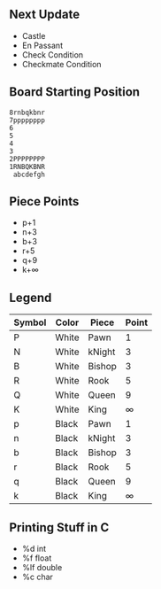 ## Next Update
* Castle
* En Passant
* Check Condition
* Checkmate Condition

## Board Starting Position
```
8rnbqkbnr
7pppppppp
6
5
4
3
2PPPPPPPP
1RNBQKBNR
 abcdefgh
```

## Piece Points
* p+1
* n+3
* b+3
* r+5
* q+9
* k+∞

## Legend
| Symbol | Color | Piece  | Point |
|--------|-------|--------|-------|
| P      | White | Pawn   | 1     |
| N      | White | kNight | 3     |
| B      | White | Bishop | 3     |
| R      | White | Rook   | 5     |
| Q      | White | Queen  | 9     |
| K      | White | King   | ∞     |
| p      | Black | Pawn   | 1     |
| n      | Black | kNight | 3     |
| b      | Black | Bishop | 3     |
| r      | Black | Rook   | 5     |
| q      | Black | Queen  | 9     |
| k      | Black | King   | ∞     |

## Printing Stuff in C
* %d int
* %f float
* %lf double
* %c char